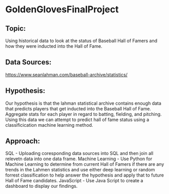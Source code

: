 # GoldenGlovesFinalProject

## Topic:
Using historical data to look at the status of Baseball Hall of Famers and how they were inducted into the Hall of Fame. 

## Data Sources:
https://www.seanlahman.com/baseball-archive/statistics/

## Hypothesis:
Our hypothesis is that the lahman statistical archive contains enough data that predicts players that get inducted into the Baseball Hall of Fame. Aggregate stats for each player in regard to batting, fielding, and pitching. Using this data we can attempt to predict hall of fame status using a classificication machine learning method.

## Approach:
SQL - Uploading coresponding data sources into SQL and then join all relevetn data into one data frame.
Machine Learning - Use Python for Machine Learning to determine from current Hall of Famers if there are any trends in the Lahmen statistics and use either deep learning or random forrest classification to help answer the hypothesis and apply that to future Hall of Fame candidates. 
JavaScript - Use Java Script to create a dashboard to display our findings. 
